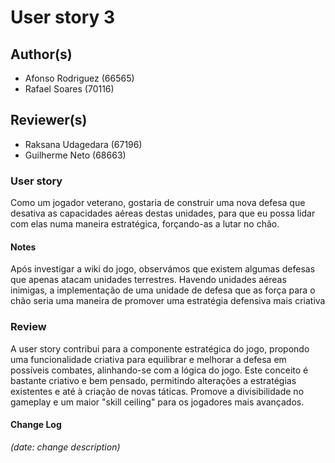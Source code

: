 # User story 3

## Author(s)

- Afonso Rodriguez (66565)
- Rafael Soares (70116)

## Reviewer(s)

- Raksana Udagedara (67196)
- Guilherme Neto (68663)

### User story

Como um jogador veterano, gostaria de construir uma nova defesa que desativa as capacidades aéreas destas unidades, para que eu possa lidar com elas numa maneira estratégica, forçando-as a lutar no chão.

#### Notes

Após investigar a wiki do jogo, observámos que existem algumas defesas que apenas atacam unidades terrestres. Havendo unidades aéreas inimigas, a implementação de uma unidade de defesa que as força para o chão seria uma maneira de promover uma estratégia defensiva mais criativa

### Review
A user story contribui para a componente estratégica do jogo, propondo uma funcionalidade criativa para equilibrar e melhorar a defesa em possíveis combates, alinhando-se com a lógica do jogo.
Este conceito é bastante criativo e bem pensado, permitindo alterações a estratégias existentes e até à criação de novas táticas. Promove a divisibilidade no gameplay e um maior "skill ceiling" para os jogadores mais avançados.


#### Change Log

*(date: change description)*
